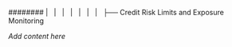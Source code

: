 ######## |   |   |   |   |   |   |   ├── Credit Risk Limits and Exposure Monitoring

*Add content here*